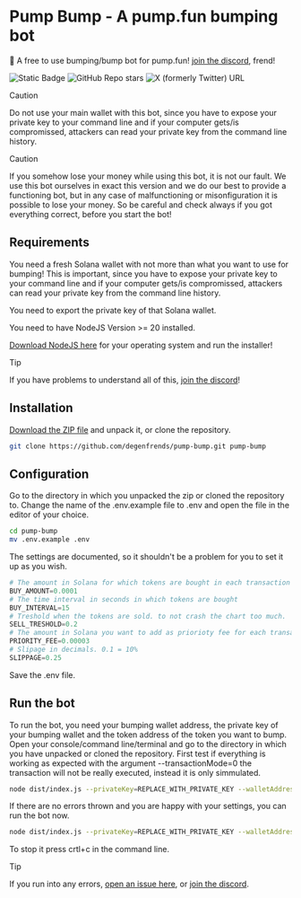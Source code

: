 # Pump Bump - A pump.fun bumping bot

💊 A free to use bumping/bump bot for pump.fun! [join the discord](https://discord.gg/HUVAbet2Dp), frend!

![Static Badge](https://img.shields.io/badge/degen-100%25-pink)
![GitHub Repo stars](https://img.shields.io/github/stars/degenfrends/solana-rugchecker)
![X (formerly Twitter) URL](https://img.shields.io/twitter/url?url=https%3A%2F%2Fx.com%2Fkryptobrah&label=Twitter%2FX)

> [!CAUTION] 
> Do not use your main wallet with this bot, since you have to expose your private key to your command line and if your computer gets/is compromissed, attackers can read your private key from the command line history.

> [!CAUTION] 
> If you somehow lose your money while using this bot, it is not our fault. We use this bot ourselves in exact this version and we do our best to provide a functioning bot, but in any case of malfunctioning or misonfiguration it is possible to lose your money. So be careful and check always if you got everything correct, before you start the bot!

## Requirements
You need a fresh Solana wallet with not more than what you want to use for bumping! This is important, since you have to expose your private key to your command line and if your computer gets/is compromissed, attackers can read your private key from the command line history.

You need to export the private key of that Solana wallet.

You need to have NodeJS Version >= 20 installed.

[Download NodeJS here](https://nodejs.org/) for your operating system and run the installer!

> [!TIP] 
> If you have problems to understand all of this, [join the discord](https://discord.gg/HUVAbet2Dp)!

## Installation
[Download the ZIP file](https://github.com/degenfrends/pump-bump/archive/refs/heads/main.zip) and unpack it, or clone the repository.

```bash
git clone https://github.com/degenfrends/pump-bump.git pump-bump
```
## Configuration
Go to the directory in which you unpacked the zip or cloned the repository to.
Change the name of the .env.example file to .env and open the file in the editor of your choice.
```bash
cd pump-bump
mv .env.example .env
```
The settings are documented, so it shouldn't be a problem for you to set it up as you wish.

```python
# The amount in Solana for which tokens are bought in each transaction
BUY_AMOUNT=0.0001
# The time interval in seconds in which tokens are bought
BUY_INTERVAL=15
# Treshold when the tokens are sold. to not crash the chart too much.
SELL_TRESHOLD=0.2
# The amount in Solana you want to add as priorioty fee for each transaction.
PRIORITY_FEE=0.00003
# Slipage in decimals. 0.1 = 10%
SLIPPAGE=0.25
```

Save the .env file.

## Run the bot
To run the bot, you need your bumping wallet address, the private key of your bumping wallet and the token address of the token you want to bump.
Open your console/command line/terminal and go to the directory in which you have unpacked or cloned the repository.
First test if everything is working as expected with the argument --transactionMode=0 the transaction will not be really executed, instead it is only simmulated.
```bash
node dist/index.js --privateKey=REPLACE_WITH_PRIVATE_KEY --walletAddress=REPLACE_WITH_WALLET_ADDRESS --tokenAddress=REPLACE_WITH_TOKEN_ADDRESS --transactionMode=0
```

If there are no errors thrown and you are happy with your settings, you can run the bot now.
```bash
node dist/index.js --privateKey=REPLACE_WITH_PRIVATE_KEY --walletAddress=REPLACE_WITH_WALLET_ADDRESS --tokenAddress=REPLACE_WITH_TOKEN_ADDRESS --transactionMode=1
```

To stop it press crtl+c in the command line.

> [!TIP] 
> If you run into any errors, [open an issue here](https://github.com/degenfrends/pump-bump/issues/new), or [join the discord](https://discord.gg/HUVAbet2Dp).
